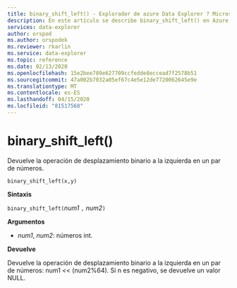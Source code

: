 ```yaml
---
title: binary_shift_left() - Explorador de azure Data Explorer ? Microsoft Docs
description: En este artículo se describe binary_shift_left() en Azure Data Explorer.
services: data-explorer
author: orspod
ms.author: orspodek
ms.reviewer: rkarlin
ms.service: data-explorer
ms.topic: reference
ms.date: 02/13/2020
ms.openlocfilehash: 15e2bee789e627709ccfedde8eccead7f2578b51
ms.sourcegitcommit: 47a002b7032a05ef67c4e5e12de7720062645e9e
ms.translationtype: MT
ms.contentlocale: es-ES
ms.lasthandoff: 04/15/2020
ms.locfileid: "81517568"
---
```

# <a name="binary_shift_left"></a>binary_shift_left()

Devuelve la operación de desplazamiento binario a la izquierda en un par de números.

```kusto
binary_shift_left(x,y)  
```

**Sintaxis**

`binary_shift_left(`*num1* `,` *num2*`)`

**Argumentos**

* *num1*, *num2*: números int.

**Devuelve**

Devuelve la operación de desplazamiento binario a la izquierda en un par de números: num1 << (num2%64).
Si n es negativo, se devuelve un valor NULL.